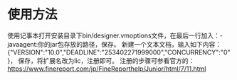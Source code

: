 # 使用方法
使用记事本打开安装目录下bin/designer.vmoptions文件，在最后一行加入：-javaagent:你的jar包存放的路径，保存。
新建一个文本文档，输入如下内容：
{"VERSION":"10.0","DEADLINE":"253402271999000","CONCURRENCY":"0"}，
保存，将扩展名改为lic，注册即可。
注册的步骤可参看官方的：
https://www.finereport.com/jp/FineReporthelp/Junior/html/7/11.html

